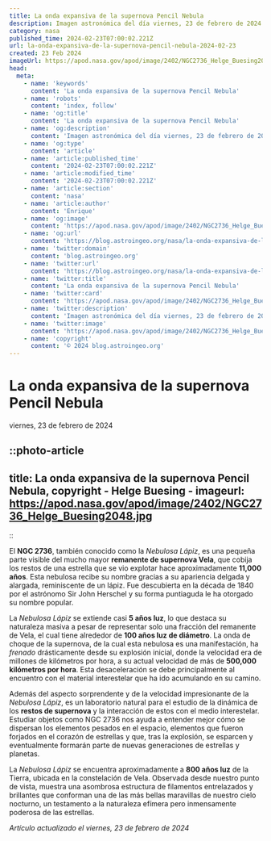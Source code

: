 ```yaml
---
title: La onda expansiva de la supernova Pencil Nebula
description: Imagen astronómica del día viernes, 23 de febrero de 2024 por la NASA; La onda expansiva de la supernova Pencil Nebula
category: nasa
published_time: 2024-02-23T07:00:02.221Z
url: la-onda-expansiva-de-la-supernova-pencil-nebula-2024-02-23
created: 23 Feb 2024
imageUrl: https://apod.nasa.gov/apod/image/2402/NGC2736_Helge_Buesing2048.jpg
head:
  meta:
    - name: 'keywords'
      content: 'La onda expansiva de la supernova Pencil Nebula'
    - name: 'robots'
      content: 'index, follow'
    - name: 'og:title'
      content: 'La onda expansiva de la supernova Pencil Nebula'
    - name: 'og:description'
      content: 'Imagen astronómica del día viernes, 23 de febrero de 2024 por la NASA; La onda expansiva de la supernova Pencil Nebula'
    - name: 'og:type'
      content: 'article'
    - name: 'article:published_time'
      content: '2024-02-23T07:00:02.221Z'
    - name: 'article:modified_time'
      content: '2024-02-23T07:00:02.221Z'
    - name: 'article:section'
      content: 'nasa'
    - name: 'article:author'
      content: 'Enrique'
    - name: 'og:image'
      content: 'https://apod.nasa.gov/apod/image/2402/NGC2736_Helge_Buesing2048.jpg'
    - name: 'og:url'
      content: 'https://blog.astroingeo.org/nasa/la-onda-expansiva-de-la-supernova-pencil-nebula-2024-02-23'
    - name: 'twitter:domain'
      content: 'blog.astroingeo.org'
    - name: 'twitter:url'
      content: 'https://blog.astroingeo.org/nasa/la-onda-expansiva-de-la-supernova-pencil-nebula-2024-02-23'
    - name: 'twitter:title'
      content: 'La onda expansiva de la supernova Pencil Nebula'
    - name: 'twitter:card'
      content: 'https://apod.nasa.gov/apod/image/2402/NGC2736_Helge_Buesing2048.jpg'
    - name: 'twitter:description'
      content: 'Imagen astronómica del día viernes, 23 de febrero de 2024 por la NASA; La onda expansiva de la supernova Pencil Nebula'
    - name: 'twitter:image'
      content: 'https://apod.nasa.gov/apod/image/2402/NGC2736_Helge_Buesing2048.jpg'
    - name: 'copyright'
      content: '© 2024 blog.astroingeo.org'
---
```

# La onda expansiva de la supernova Pencil Nebula
viernes, 23 de febrero de 2024


::photo-article
---
title: La onda expansiva de la supernova Pencil Nebula, copyright - Helge Buesing -
imageurl: https://apod.nasa.gov/apod/image/2402/NGC2736_Helge_Buesing2048.jpg
---
::



El **NGC 2736**, también conocido como la _Nebulosa Lápiz_, es una pequeña parte visible del mucho mayor **remanente de supernova Vela**, que cobija los restos de una estrella que se vio explotar hace aproximadamente **11,000 años**. Esta nebulosa recibe su nombre gracias a su apariencia delgada y alargada, reminiscente de un lápiz. Fue descubierta en la década de 1840 por el astrónomo Sir John Herschel y su forma puntiaguda le ha otorgado su nombre popular.

La _Nebulosa Lápiz_ se extiende casi **5 años luz**, lo que destaca su naturaleza masiva a pesar de representar solo una fracción del remanente de Vela, el cual tiene alrededor de **100 años luz de diámetro**. La onda de choque de la supernova, de la cual esta nebulosa es una manifestación, ha _frenado_ drásticamente desde su explosión inicial, donde la velocidad era de millones de kilómetros por hora, a su actual velocidad de más de **500,000 kilómetros por hora**. Esta desaceleración se debe principalmente al encuentro con el material interestelar que ha ido acumulando en su camino.

Además del aspecto sorprendente y de la velocidad impresionante de la _Nebulosa Lápiz_, es un laboratorio natural para el estudio de la dinámica de los **restos de supernova** y la interacción de estos con el medio interestelar. Estudiar objetos como NGC 2736 nos ayuda a entender mejor cómo se dispersan los elementos pesados en el espacio, elementos que fueron forjados en el corazón de estrellas y que, tras la explosión, se esparcen y eventualmente formarán parte de nuevas generaciones de estrellas y planetas.

La _Nebulosa Lápiz_ se encuentra aproximadamente a **800 años luz** de la Tierra, ubicada en la constelación de Vela. Observada desde nuestro punto de vista, muestra una asombrosa estructura de filamentos entrelazados y brillantes que conforman una de las más bellas maravillas de nuestro cielo nocturno, un testamento a la naturaleza efímera pero inmensamente poderosa de las estrellas.

_Artículo actualizado el viernes, 23 de febrero de 2024_